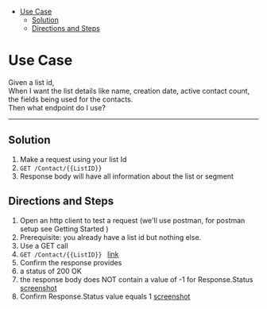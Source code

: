- [Use Case](#use-case)
    - [Solution](#solution)
    - [Directions and Steps](#directions-and-steps)

# Use Case

 Given a list id, \
 When I want the list details like name, creation date, active contact count, the fields being used for the contacts. \
 Then what endpoint do I use?

---

## Solution


1.  Make a request using your list Id
  1.  `GET /Contact/{{ListID}}`
1.  Response body will have all information about the list or segment    

## Directions and Steps 

1.  Open an http client to test a request (we'll use postman, for postman setup see Getting Started )
1.  Prerequisite: you already have a list id but nothing else.
1.  Use a GET call ` `
  1.  `GET /Contact/{{ListID}} ` [link](https://developer.benchmarkemail.com/#dfa2a8a6-f1ba-d4b8-4d9f-d3b637be2291) 
1.  Confirm the response provides 
  1.  a status of 200 OK 
  1.  the response body does NOT contain a value of -1 for Response.Status  [screenshot](https://www.dropbox.com/s/kwu27jjk93nuk5y/2018-09-17_08-25-29.png?dl=0)
  1.  Confirm Response.Status value equals 1 [screenshot](https://www.dropbox.com/s/38tjd7hz0j1jo2h/2018-09-17_08-26-57.png?dl=0)
